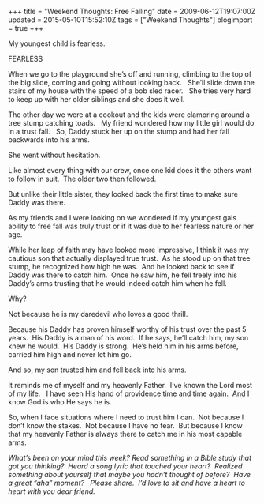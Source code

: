+++
title = "Weekend Thoughts: Free Falling"
date = 2009-06-12T19:07:00Z
updated = 2015-05-10T15:52:10Z
tags = ["Weekend Thoughts"]
blogimport = true 
+++

My youngest child is fearless.&#160; 

FEARLESS

When we go to the playground she’s off and running, climbing to the top of the big slide, coming and going without looking back.&#160;&#160; She’ll slide down the stairs of my house with the speed of a bob sled racer.&#160;&#160; She tries very hard to keep up with her older siblings and she does it well.

The other day we were at a cookout and the kids were clamoring around a tree stump catching toads.&#160;&#160; My friend wondered how my little girl would do in a trust fall.&#160;&#160; So, Daddy stuck her up on the stump and had her fall backwards into his arms.&#160; 

She went without hesitation.&#160; 

Like almost every thing with our crew, once one kid does it the others want to follow in suit.&#160; The older two then followed.&#160; 

But unlike their little sister, they looked back the first time to make sure Daddy was there. 

As my friends and I were looking on we wondered if my youngest gals ability to free fall was truly trust or if it was due to her fearless nature or her age.&#160; 

While her leap of faith may have looked more impressive, I think it was my cautious son that actually displayed true trust.&#160; As he stood up on that tree stump, he recognized how high he was.&#160; And he looked back to see if Daddy was there to catch him.&#160; Once he saw him, he fell freely into his Daddy’s arms trusting that he would indeed catch him when he fell.

Why?

Not because he is my daredevil who loves a good thrill.&#160; 

Because his Daddy has proven himself worthy of his trust over the past 5 years.&#160; His Daddy is a man of his word.&#160; If he says, he’ll catch him, my son knew he would.&#160; His Daddy is strong.&#160; He’s held him in his arms before, carried him high and never let him go.&#160; 

And so, my son trusted him and fell back into his arms.

It reminds me of myself and my heavenly Father.&#160; I’ve known the Lord most of my life.&#160;&#160; I have seen His hand of providence time and time again.&#160; And I know God is who He says he is. 

So, when I face situations where I need to trust him I can.&#160; Not because I don’t know the stakes.&#160; Not because I have no fear.&#160; But because I know that my heavenly Father is always there to catch me in his most capable arms.&#160; 

_What’s been on your mind this week? Read something in a Bible study that got you thinking?&#160; Heard a song lyric that touched your heart?&#160; Realized something about yourself that maybe you hadn’t thought of before?&#160; Have a great “aha” moment?&#160;&#160; Please share.&#160; I’d love to sit and have a heart to heart with you dear friend._
 
